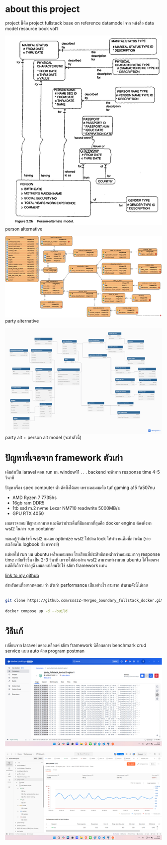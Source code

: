 # about this project

project นี้คือ project fullstack base on reference datamodel จาก หนังสือ data model resource book vol1

![person alternative](./mockup/Screenshot%202025-03-14%20161924.png)
person alternative

![party alternative](./mockup/party_erd.png)
party alternative

![party alt + person alt model](./mockup/party_model.png)
party alt + person alt model (จะทำตัวนี้)

# ปัญหาที่เจอจาก framework ตัวเก่า

เดิมถ้าเป็น laravel ตอน run บน window11 . . . backend จะช้ามาก response time 4-5 วินาที 

ปัญหาเรื่อง spec computer ต่ำ ตัดทิ้งได้เลย เพราะคอมผมคือ tuf gaming a15 fa507nu 
- AMD Ryzen 7 7735hs
- 16gb ram DDR5
- 1tb ssd m.2 nvme Lexar NM710 readwrite 5000MB/s
- GPU RTX 4050


ผมตรวจสอบ ปัญหามากมาย เเละคิดว่าประเด็นที่มีผลมากที่สุดคือ docker engine ต้องพึ่งพา wsl2 ในการ run container

พอผมรู้ว่ามันช้าที่ wsl2 ผมเลย optimize wsl2 ไปปลด lock ให้ทำงานเต็มที่กว่าเดิม (รายละเอียดใน logbook ส่ง อาจารย์)

เเต่พอไป run บน ubuntu เครื่องคอมของ โรงเรียนที่ประสิทธิภาพต่ำกว่าคอมผมมากๆ response time กลับเร็วขึ้น เป็น 2-3 วินาที เพราะไม่ต้องผ่าน wsl2 สามารถทำงานบน ubuntu ได้โดยตรง เเต่ก็ยังถือว่าช้าอยู่ดี ผมเลยเปลี่ยนไปใช้ slim framework เเทน

[link to my github](https://github.com/ssszZ-TH/geo_boundary_fullstack_docker)

สำหรับคนที่อยากทดสอบ ว่า ตัวเก่า performance เป็นอย่างไร สามารถ ทำตามดังนี้ได้เลย

```bash

git clone https://github.com/ssszZ-TH/geo_boundary_fullstack_docker.git

docker compose up -d --build
```

# วิธีเเก้

เปลี่ยนจาก laravel ลดลงเหลือเเค่ slim framework นีคือผลการ benchmark crud service เเบบ auto ด้วย program postman 

![nginx log](./doc_img/Screenshot%202025-03-15%20165551.png)

![benchmark result](./doc_img/Screenshot%202025-03-15%20165653.png)